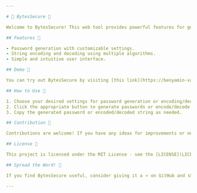 ```yaml
---

# 🔐 BytesSecure 🔐

Welcome to BytesSecure! This web tool provides powerful features for generating secure passwords and encoding/decoding strings using various algorithms such as Base64, URL, HTML, Hex, Binary, Quoted-Printable, and ASCII.

## Features 🚀

- Password generation with customizable settings.
- String encoding and decoding using multiple algorithms.
- Simple and intuitive user interface.

## Demo 🌟

You can try out BytesSecure by visiting [this link](https://benyamin-vala.github.io/bytes-secure/).

## How to Use 📝

1. Choose your desired settings for password generation or encoding/decoding.
2. Click the appropriate button to generate passwords or encode/decode strings.
3. Copy the generated password or encoded/decoded string as needed.

## Contribution 🙌

Contributions are welcome! If you have any ideas for improvements or new features, feel free to open an issue or submit a pull request.

## License 📄

This project is licensed under the MIT License - see the [LICENSE](LICENSE) file for details.

## Spread the Word! 📣

If you find BytesSecure useful, consider giving it a ⭐️ on GitHub and sharing it on social media. Your support helps to grow the community and encourage further development.

---
```

